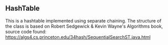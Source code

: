 ## HashTable
This is a hashtable implemented using separate chaining. The structure of the class is based on Robert Sedgewick & Kevin Wayne's Algorithms book, source code found:
https://algs4.cs.princeton.edu/34hash/SequentialSearchST.java.html